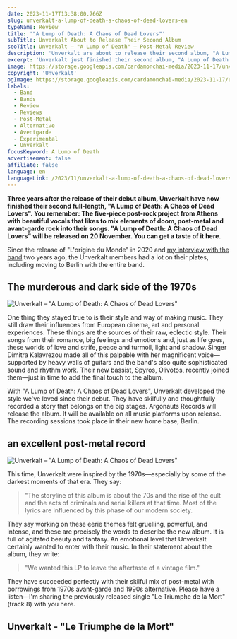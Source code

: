 ```yaml
---
date: 2023-11-17T13:38:00.766Z
slug: unverkalt-a-lump-of-death-a-chaos-of-dead-lovers-en
typeName: Review
title: '"A Lump of Death: A Chaos of Dead Lovers"'
subTitle: Unverkalt About to Release Their Second Album
seoTitle: Unverkalt – "A Lump of Death" – Post-Metal Review
description: 'Unverkalt are about to release their second album, "A Lump of Death: A Chaos of Dead Lovers" Check it out now and find out some details about the now Berlin-based band.'
excerpt: 'Unverkalt just finished their second album, "A Lump of Death: A Chaos of Dead Lovers". The band is now based in Berlin three years after their debut and ready to start another level. Find out why!'
image: https://storage.googleapis.com/cardamonchai-media/2023-11-17/unverkalt-a-lump-of-death-a-chaos-of-dead-lovers-soundsvega-review-1-jpg-imagine-180808_5f1111_1024_768/640.webp
copyright: 'Unverkalt'
ogImage: https://storage.googleapis.com/cardamonchai-media/2023-11-17/unverkalt-a-lump-of-death-a-chaos-of-dead-lovers-soundsvega-review-og-jpg-imagine-a81818_6e1814_1200_628/640.webp
labels:
  - Band
  - Bands
  - Review
  - Reviews
  - Post-Metal
  - Alternative
  - Aventgarde
  - Experimental
  - Unverkalt
focusKeyword: A Lump of Death
advertisement: false
affiliate: false
language: en
languageLink: /2023/11/unverkalt-a-lump-of-death-a-chaos-of-dead-lovers/
---
```


**Three years after the release of their debut album, Unverkalt have now finished their second full-length, "A Lump of Death: A Chaos of Dead Lovers". You remember: The five-piece post-rock project from Athens with beautiful vocals that likes to mix elements of doom, post-metal and avant-garde rock into their songs. "A Lump of Death: A Chaos of Dead Lovers" will be released on 20 November. You can get a taste of it here**.

Since the release of "L'origine du Monde" in 2020 and [my interview with the band](/2021/01/unverkalt-interview-en/) two years ago, the Unverkalt members had a lot on their plates, including moving to Berlin with the entire band.

## The murderous and dark side of the 1970s

![Unverkalt – "A Lump of Death: A Chaos of Dead Lovers"](https://storage.googleapis.com/cardamonchai-media/2023-11-17/unverkalt-a-lump-of-death-a-chaos-of-dead-lovers-soundsvega-review-jpg-imagine-281808_684426_425_425/640.webp 'Unverkalt – "A Lump of Death: A Chaos of Dead Lovers"')

One thing they stayed true to is their style and way of making music. They still draw their influences from European cinema, art and personal experiences. These things are the sources of their raw, eclectic style. Their songs from their romance, big feelings and emotions and, just as life goes, these worlds of love and strife, peace and turmoil, light and shadow. Singer Dimitra Kalavrezou made all of this palpable with her magnificent voice—supported by heavy walls of guitars and the band's also quite sophisticated sound and rhythm work. Their new bassist, Spyros, Olivotos, recently joined them—just in time to add the final touch to the album.

With "A Lump of Death: A Chaos of Dead Lovers", Unverkalt developed the style we've loved since their debut. They have skilfully and thoughtfully recorded a story that belongs on the big stages. Argonauts Records will release the album. It will be available on all music platforms upon release. The recording sessions took place in their new home base, Berlin.

## an excellent post-metal record

![Unverkalt – "A Lump of Death: A Chaos of Dead Lovers"](https://storage.googleapis.com/cardamonchai-media/2023-11-17/unverkalt-a-lump-of-death-a-chaos-of-dead-lovers-soundsvega-review-2-jpg-imagine-181818_232c1f_1024_768/640.webp 'Unverkalt – "A Lump of Death: A Chaos of Dead Lovers"')

This time, Unverkalt were inspired by the 1970s—especially by some of the darkest moments of that era. They say:

> "The storyline of this album is about the 70s and the rise of the cult and the acts of criminals and serial killers at that time. Most of the lyrics are influenced by this phase of our modern society.

They say working on these eerie themes felt gruelling, powerful, and intense, and these are precisely the words to describe the new album. It is full of agitated beauty and fantasy. An emotional level that Unverkalt certainly wanted to enter with their music. In their statement about the album, they write:

> "We wanted this LP to leave the aftertaste of a vintage film."

They have succeeded perfectly with their skilful mix of post-metal with borrowings from 1970s avant-garde and 1990s alternative. Please have a listen—I'm sharing the previously released single "Le Triumphe de la Mort" (track 8) with you here.

## Unverkalt - "Le Triumphe de la Mort"

<YouTube id="Sbv-5kqoqG0" />
